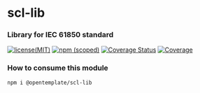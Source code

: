 <!--
SPDX-FileCopyrightText: 2022 Samir Romdhani <samir.romdhani1994@gmail.com>

SPDX-License-Identifier: MIT license
-->

scl-lib
====

### Library for IEC 61850 standard

[![license(MIT)](https://img.shields.io/npm/l/@opentemplate/scl-lib?color=%234B97FE&logo=opentemplate)](https://github.com/romdhanisam/open-template/blob/main/LICENSE)
[![npm (scoped)](https://img.shields.io/npm/v/@opentemplate/scl-lib?color=%234B97FE&logo=opentemplate)](https://www.npmjs.com/package/@opentemplate/scl-lib)
[![Coverage Status](https://codecov.io/github/romdhanisam/open-template/coverage.svg?branch=main)](https://codecov.io/github/romdhanisam/open-template?branch=main)
[![Coverage](https://sonarcloud.io/api/project_badges/measure?project=lib-opentemplate%3A%40opentemplate%2Fscl-lib&metric=coverage)](https://sonarcloud.io/summary/new_code?id=lib-opentemplate%3A%40opentemplate%2Fscl-lib)

### How to consume this module

```sh
npm i @opentemplate/scl-lib
```
